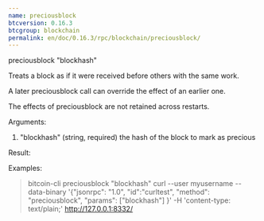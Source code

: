 ```yaml
---
name: preciousblock
btcversion: 0.16.3
btcgroup: blockchain
permalink: en/doc/0.16.3/rpc/blockchain/preciousblock/
---
```


preciousblock "blockhash"

Treats a block as if it were received before others with the same work.

A later preciousblock call can override the effect of an earlier one.

The effects of preciousblock are not retained across restarts.

Arguments:
1. "blockhash"   (string, required) the hash of the block to mark as precious

Result:

Examples:
> bitcoin-cli preciousblock "blockhash"
> curl --user myusername --data-binary '{"jsonrpc": "1.0", "id":"curltest", "method": "preciousblock", "params": ["blockhash"] }' -H 'content-type: text/plain;' http://127.0.0.1:8332/


